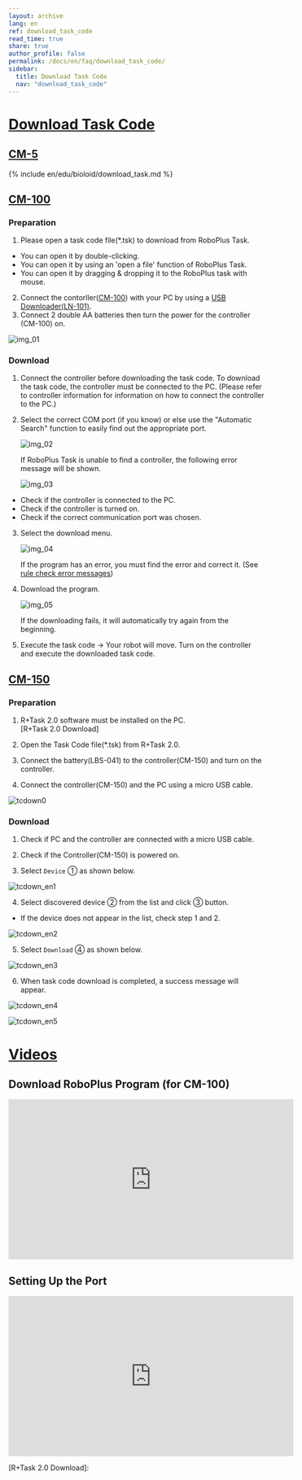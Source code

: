 ```yaml
---
layout: archive
lang: en
ref: download_task_code
read_time: true
share: true
author_profile: false
permalink: /docs/en/faq/download_task_code/
sidebar:
  title: Download Task Code
  nav: "download_task_code"
---
```


# [Download Task Code](#download-task-code)

## [CM-5](#cm-5)

{% include en/edu/bioloid/download_task.md %}

## [CM-100](#cm-100)

### Preparation
1. Please open a task code file(*.tsk) to download from RoboPlus Task.
  - You can open it by double-clicking.
  - You can open it by using an 'open a file' function of RoboPlus Task.
  - You can open it by dragging & dropping  it to  the RoboPlus task with mouse.

2. Connect the contorller([CM-100]) with your PC by using a [USB Downloader(LN-101)].
3. Connect 2 double AA batteries then turn the power for the controller (CM-100) on.

  ![img_01][img_01]

### Download

1. Connect the controller before downloading the task code. To download the task code, the controller must be connected to the PC. (Please refer to controller information for information on how to connect the controller to the PC.)

2. Select the correct COM port (if you know) or else use the "Automatic Search" function  to easily find out the appropriate port.

    ![img_02][img_02]

    If RoboPlus Task is unable to find a controller, the following error message will be shown.

    ![img_03][img_03]

  - Check if the controller is connected to the PC.
  - Check if the controller is turned on.
  - Check if the correct communication port was chosen.

3. Select the download menu.

    ![img_04][img_04]

    If the program has an error, you must find the error and correct it. (See [rule check error messages])

4. Download the program.

    ![img_05][img_05]

    If the downloading fails, it will automatically try again from the beginning.

5. Execute the task code -> Your robot will move. Turn on the controller and execute the downloaded task code.

## [CM-150](#cm-150)

### Preparation
1. R+Task 2.0 software must be installed on the PC.  
   [R+Task 2.0 Download]

2. Open the Task Code file(*.tsk) from R+Task 2.0.

3. Connect the battery(LBS-041) to the controller(CM-150) and turn on the controller.

4. Connect the controller(CM-150) and the PC using a micro USB cable.

  ![tcdown0][tcdown0]

### Download
1. Check if PC and the controller are connected with a micro USB cable.

2. Check if the Controller(CM-150) is powered on.

3. Select `Device` ① as shown below.

 ![tcdown_en1][tcdown_en1]

4. Select discovered device ② from the list and click ③ button.
 - If the device does not appear in the list, check step 1 and 2.

 ![tcdown_en2][tcdown_en2]


5. Select `Download` ④ as shown below.

 ![tcdown_en3][tcdown_en3]



6. When task code download is completed, a success message will appear.

 ![tcdown_en4][tcdown_en4]

 ![tcdown_en5][tcdown_en5]









# [Videos](#videos)

## Download RoboPlus Program (for CM-100)

<iframe width="560" height="315" src="https://www.youtube.com/embed/3mDP9BW-Q0E" frameborder="0" allowfullscreen></iframe>

## Setting Up the Port

<iframe width="560" height="315" src="https://www.youtube.com/embed/UlD4C1XMsgo" frameborder="0" allowfullscreen></iframe>

[CM-100]: /docs/en/parts/controller/cm-100/
[CM-150]: /docs/en/parts/controller/cm-150/
[USB Downloader(LN-101)]: /docs/en/parts/interface/ln-101/
[rule check error messages]:/docs/en/software/rplus1/task/task_misc/#rule-check
[R+Task 2.0 Download]: 

[img_01]: /assets/images/edu/task_download_01.jpg
[img_02]: /assets/images/edu/task_download_02.png
[img_03]: /assets/images/edu/task_download_03.png
[img_04]: /assets/images/edu/task_download_04.png
[img_05]: /assets/images/edu/task_download_05.png
[tcdown0]: /assets/images/faq/tcdown0.jpg
[tcdown_en1]: /assets/images/faq/tcdown_en1.jpg
[tcdown_en2]: /assets/images/faq/tcdown_en2.jpg
[tcdown_en3]: /assets/images/faq/tcdown_en3.jpg
[tcdown_en4]: /assets/images/faq/tcdown_en4.jpg
[tcdown_en5]: /assets/images/faq/tcdown_en5.jpg
